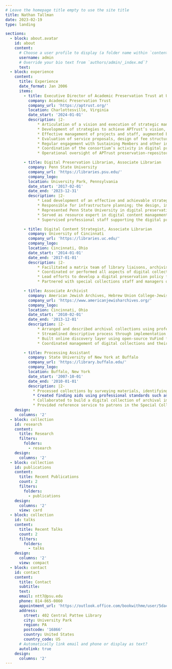 ```yaml
---
# Leave the homepage title empty to use the site title
title: Nathan Tallman
date: 2023-02-19
type: landing

sections:
  - block: about.avatar
    id: about
    content:
      # Choose a user profile to display (a folder name within `content/authors/`)
      username: admin
      # Override your bio text from `authors/admin/_index.md`?
      text:
  - block: experience
    content:
      title: Experience
      date_format: Jan 2006
      items:
        - title: Executive Director of Academic Preservation Trust at University of Virginia
          company: Academic Preservation Trust
          company_url: 'https://aptrust.org/'
          location: Charlottesville, Virginia
          date_start: '2024-01-01'
          description: |2-
              * Articulation of a vision and execution of strategic management for a community-owned distributed digital preservation service.
              * Development of strategies to achieve APTrust’s vision, with regular assessment of outcomes to assure the long-term financial and operational health of the enterprise.
              * Effective management of projects and staff, augmented by contributors from member institutions and consulting entities when needed.
              * Evaluation of service proposals, design of fee structures to support them, and provision of regular status and financial reports to the Board.
              * Regular engagement with Sustaining Members and other interested parties, and exploration of collaborations with related entities such as the Digital Preservation Coalition, the National Digital Stewardship Alliance, and the Digital Preservation Services Collaborative.
              * Coordination of the consortium’s activity in digital preservation research that aligns with APTrust’s mission and is financially prudent.
              * Operational oversight of APTrust preservation-repository operations, including the development of plans and processes for the lifecycle of deposited content and the integration of digital preservation processes at existing and prospective APTrust member institutions.

        - title: Digital Preservation Librarian, Associate Librarian
          company: Penn State University
          company_url: 'https://libraries.psu.edu/'
          company_logo:
          location: University Park, Pennsylvania
          date_start: '2017-02-01'
          date_end: '2023-12-31'
          description: |2-
              * Lead development of an effective and achievable strategy to create a cohesive digital preservation program.
              * Responsible for infrastructure planning; the design, implementation, and management of policies, practices, and workflows; for the long-term protection of, and access to, digital materials created and acquired by University Libraries.
              * Represented Penn State University in digital preservation networks and consortia, such as the Academic Preservation Trust, MetaArchive Cooperative, and the Big Ten Academic Alliance.
              * Served as resource expert in digital content management, establishes and improves workflows, seeks to integrate systems, and bring efficiencies to repository management.
              * Supervised professional staff supporting the digital preservation program.

        - title: Digital Content Strategist, Associate Librarian
          company: University of Cincinnati
          company_url: 'https://libraries.uc.edu/'
          company_logo:
          location: Cincinnati, Ohio
          date_start: '2014-01-01'
          date_end: '2017-01-01'
          description: |2-
              * Facilitated a matrix team of library liaisons, archivists, records managers, technical librarians, repository developers, and other specialists (e.g., metadata, scholarly communication) in the planning, budgeting, strategy formation, and creation of digital content. Planed, implemented, and co-managed on-site digitization facilities.
              * Coordinated or performed all aspects of digital collection workflows including the creation and organization of digital objects; metadata creation and assignment; collection building through both batch and online methods; and quality control measures.
              * Lead efforts to develop a digital preservation policy framework and lifecycle diagrams of licensed and library-owned digital content, leading to the creation of a digital preservation policy for all library material.
              * Partnered with special collections staff and managers of rare and unique library and archival collections, to plan and execute large scale digitization projects, including grant writing and fund raising.

        - title: Associate Archivist
          company: American Jewish Archives, Hebrew Union College-Jewish Institute of Religion
          company_url: 'https://www.americanjewisharchives.org/'
          company_logo:
          location: Cincinnati, Ohio
          date_start: '2010-02-01'
          date_end: '2013-12-01'
          description: |2-
              *	Arranged and described archival collections using professional standards (DACS, EAD) to ensure access by present and future users. Implemented, configured, and managed Archivists Toolkit for collection management.
              *	Streamlined descriptive process through implementation of automated methods for creation of MARC records; EAD finding aids (including print and web derivatives); and labels for collection folders and boxes.
              *	Built online discovery layer using open-source VuFind for searching online catalog, website, finding aids, and digital objects.
              *	Coordinated management of digital collections and their preservation by developing workflows, procedures, and documentation.

        - title: Processing Assistant
          company: State University of New York at Buffalo
          company_url: 'https://library.buffalo.edu/'
          company_logo:
          location: Buffalo, New York
          date_start: '2007-10-01'
          date_end: '2010-01-01'
          description: |2-
            * Processed collections by surveying materials, identifying an organizational structure, arranging materials, conducting basic preservation work, and describing collections in finding aids.
            * Created finding aids using professional standards such as Describing Archives: A Content Standard (DACS) and encoded finding aids into Encoded Archival Description (EAD).
            * Collaborated to build a digital collection of archival images of the Love Canal environmental disaster, including selection, subject analysis, and metadata creation.
            * Provided reference service to patrons in the Special Collections reading room and remote researchers.
    design:
      columns: '2'
  - block: collection
    id: research
    content:
      title: Research
      filters:
        folders:
          - research
    design:
      columns: '2'
  - block: collection
    id: publications
    content:
      title: Recent Publications
      count: 2
      filters:
        folders:
          - publications
    design:
      columns: '2'
      view: card
  - block: collection
    id: talks
    content:
      title: Recent Talks
      count: 2
      filters:
        folders:
          - talks
    design:
      columns: '2'
      view: compact
  - block: contact
    id: contact
    content:
      title: Contact
      subtitle:
      text:
      email: ntt7@psu.edu
      phone: 814-865-0860
      appointment_url: 'https://outlook.office.com/bookwithme/user/5dac012c04834c74a229fc574bc93cff@psu.edu?anonymous&ep=plink'
      address:
        street: 402 Central Pattee Library
        city: University Park
        region: PA
        postcode: '16866'
        country: United States
        country_code: US
      # Automatically link email and phone or display as text?
      autolink: true
    design:
      columns: '2'
---
```

